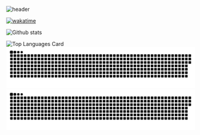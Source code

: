 ![header](https://capsule-render.vercel.app/api?type=waving&color=gradient&height=256&section=header&text=Hello%20World!&fontSize=75&animation=fadeIn&fontAlignY=38&desc=Welcome%20to%20my%20GitHub%20profile!%20Put%20stars,%20fork%20and%20contribute!&descAlignY=51&descAlign=62)

[![wakatime](https://wakatime.com/badge/user/cf66488a-73c3-4032-ab15-c6e8cd6e7780.svg)](https://wakatime.com/@cf66488a-73c3-4032-ab15-c6e8cd6e7780)

![Github stats](https://github-readme-stats.vercel.app/api?username=Resaw-git&theme=midnight-purple&show_icons=true&count_private=true)

![Top Languages Card](https://github-readme-stats.vercel.app/api/top-langs/?username=Resaw-git&theme=midnight-purple&layout=compact)
![github contribution grid snake animation](https://raw.githubusercontent.com/Resaw-git/Resaw-git/output/github-contribution-grid-snake-dark.svg#gh-dark-mode-only)![github contribution grid snake animation](https://raw.githubusercontent.com/Resaw-git/Resaw-git/output/github-contribution-grid-snake.svg#gh-light-mode-only)
<!--
**Resaw-git/Resaw-git** is a ✨ _special_ ✨ repository because its `README.md` (this file) appears on your GitHub profile.

Here are some ideas to get you started:

- 🔭 I’m currently working on ...
- 🌱 I’m currently learning ...
- 👯 I’m looking to collaborate on ...
- 🤔 I’m looking for help with ...
- 💬 Ask me about ...
- 📫 How to reach me: ...
- 😄 Pronouns: ...
- ⚡ Fun fact: ...
-->
